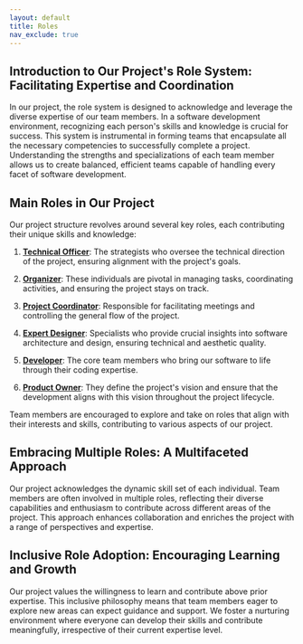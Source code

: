 ```yaml
---
layout: default
title: Roles
nav_exclude: true
---
```




## Introduction to Our Project's Role System: Facilitating Expertise and Coordination

In our project, the role system is designed to acknowledge and leverage the diverse expertise of our team members. In a software development environment, recognizing each person's skills and knowledge is crucial for success. This system is instrumental in forming teams that encapsulate all the necessary competencies to successfully complete a project. Understanding the strengths and specializations of each team member allows us to create balanced, efficient teams capable of handling every facet of software development.

## Main Roles in Our Project

Our project structure revolves around several key roles, each contributing their unique skills and knowledge:

1.  **[Technical Officer](https://projecthuda.github.io/docs/otechnical_officer.html)**: The strategists who oversee the technical direction of the project, ensuring alignment with the project's goals.
    
2.  **[Organizer](https://projecthuda.github.io/docs/organizer.html)**: These individuals are pivotal in managing tasks, coordinating activities, and ensuring the project stays on track.
    
3.  **[Project Coordinator](https://projecthuda.github.io/docs/project_coordinator.html)**: Responsible for facilitating meetings and controlling the general flow of the project.
    
4.  **[Expert Designer](https://projecthuda.github.io/docs/expert_designer.html)**: Specialists who provide crucial insights into software architecture and design, ensuring technical and aesthetic quality.
    
5.  **[Developer](https://projecthuda.github.io/docs/developer.html)**: The core team members who bring our software to life through their coding expertise.
    
6.  **[Product Owner](https://projecthuda.github.io/docs/product_owner.html)**: They define the project's vision and ensure that the development aligns with this vision throughout the project lifecycle.
    

Team members are encouraged to explore and take on roles that align with their interests and skills, contributing to various aspects of our project.

## Embracing Multiple Roles: A Multifaceted Approach

Our project acknowledges the dynamic skill set of each individual. Team members are often involved in multiple roles, reflecting their diverse capabilities and enthusiasm to contribute across different areas of the project. This approach enhances collaboration and enriches the project with a range of perspectives and expertise.

## Inclusive Role Adoption: Encouraging Learning and Growth

Our project values the willingness to learn and contribute above prior expertise. This inclusive philosophy means that team members eager to explore new areas can expect guidance and support. We foster a nurturing environment where everyone can develop their skills and contribute meaningfully, irrespective of their current expertise level.

